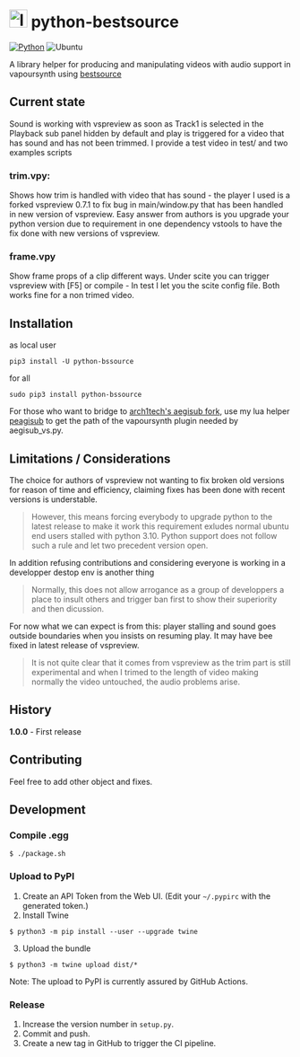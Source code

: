# <img src="https://github.com/sosie-js/python-bssource/blob/1.0.0/icons/python-bssource.png?raw=true" alt="logo" width="32"> python-bestsource

[![Python](https://img.shields.io/badge/Python%20->=3.10-blue)](https://www.python.org/) ![Ubuntu](https://img.shields.io/badge/Ubuntu-E95420?style=for-the-badge&logo=ubuntu&logoColor=white)  

A library helper for producing and manipulating videos with audio support in vapoursynth using [bestsource](https://github.com/vapoursynth/bestsource)

## Current state

Sound is working with vspreview as soon as Track1 is selected in the Playback sub panel hidden by default and play is triggered
for a video that has sound and has not been trimmed. I provide a test video in test/ and two examples scripts

### trim.vpy: 

Shows how trim is handled with video that has sound - the player I used is a forked vspreview 0.7.1 
to fix bug in main/window.py that has been handled in new version of vspreview. Easy answer from authors 
is you upgrade your python version due to requirement in one dependency vstools to have the fix done 
with new versions of vspreview. 

### frame.vpy

Show frame props of a clip different ways. Under scite you can trigger vspreview with [F5]
or compile - In test I let you the scite config file. Both works fine for a non trimed video. 

## Installation

as local user

```shell
pip3 install -U python-bssource
```

for all

```shell
sudo pip3 install python-bssource
```


For those who want to bridge to [arch1tech's aegisub fork](https://github.com/arch1t3cht/Aegisub/tree/vapoursynth), use my lua helper [peagisub](https://github.com/sosie-js/peagisub-vs) to get the path of the vapoursynth plugin needed by aegisub_vs.py. 


## Limitations / Considerations

The choice for authors of vspreview not wanting to fix broken old versions for reason of time
and efficiency, claiming fixes has been done with recent versions is understable. 
>However, this means forcing everybody to upgrade python to the latest release to make it work 
>this requirement exludes normal ubuntu end users stalled with python 3.10. 
>Python support does not follow such a rule and let two precedent version open. 

In addition refusing contributions and considering everyone is working in a developper 
destop env is another thing 
>Normally, this does not allow arrogance as a group of developpers a place to insult 
>others and trigger ban first to show their superiority and then dicussion.

For now what we can expect is from this: player stalling and sound goes outside boundaries when you insists
on resuming play. It may have bee fixed in latest release of vspreview.
>It is not quite clear that it comes from vspreview as the trim part is still experimental and
>when I trimed to the length of video making normally the video untouched, the audio problems arise.

## History


**1.0.0** - First release


## Contributing

Feel free to add other object and fixes.

## Development

### Compile .egg

```shell
$ ./package.sh
```

### Upload to PyPI

1. Create an API Token from the Web UI. (Edit your `~/.pypirc` with the generated token.)
2. Install Twine
```shell
$ python3 -m pip install --user --upgrade twine
```
3. Upload the bundle
```shell
$ python3 -m twine upload dist/*
```

Note: The upload to PyPI is currently assured by GitHub Actions.


### Release

1. Increase the version number in `setup.py`.
2. Commit and push.
3. Create a new tag in GitHub to trigger the CI pipeline.

